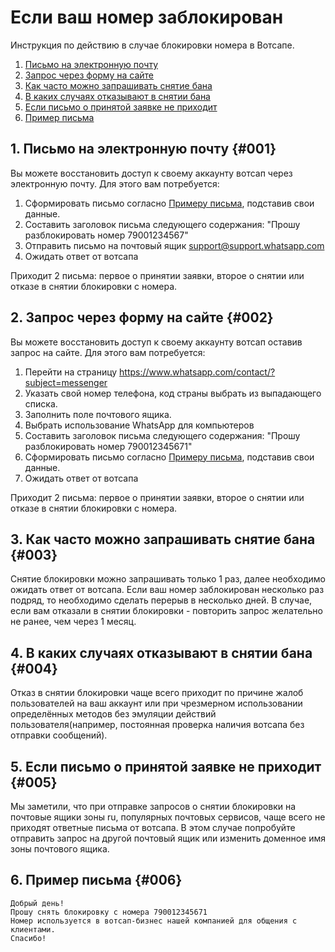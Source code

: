 # Если ваш номер заблокирован

Инструкция по действию в случае блокировки номера в Вотсапе.

1. [Письмо на электронную почту](#001)
2. [Запрос через форму на сайте](#002)
3. [Как часто можно запрашивать снятие бана](#003)
4. [В каких случаях отказывают в снятии бана](#004)
5. [Если письмо о принятой заявке не приходит](#005)
6. [Пример письма](#006)

## 1. Письмо на электронную почту {#001}
Вы можете восстановить доступ к своему аккаунту вотсап через электронную почту.
Для этого вам потребуется:

1. Сформировать письмо согласно [Примеру письма](#006), подставив свои данные.
2. Составить заголовок письма следующего содержания: "Прошу разблокировать номер 79001234567"
3. Отправить письмо на почтовый ящик support@support.whatsapp.com
4. Ожидать ответ от вотсапа 

Приходит 2 письма: первое о принятии заявки, второе о снятии или отказе в снятии блокировки с номера.

## 2. Запрос через форму на сайте {#002}
Вы можете восстановить доступ к своему аккаунту вотсап оставив запрос на сайте.
Для этого вам потребуется:

1. Перейти на страницу https://www.whatsapp.com/contact/?subject=messenger
2. Указать свой номер телефона, код страны выбрать из выпадающего списка.
3. Заполнить поле почтового ящика.
4. Выбрать использование WhatsApp для компьютеров
5. Составить заголовок письма следующего содержания: "Прошу разблокировать номер 790012345671"
6. Сформировать письмо согласно [Примеру письма](#006), подставив свои данные.
7. Ожидать ответ от вотсапа

Приходит 2 письма: первое о принятии заявки, второе о снятии или отказе в снятии блокировки с номера.

## 3. Как часто можно запрашивать снятие бана {#003}
Снятие блокировки можно запрашивать только 1 раз, далее необходимо ожидать ответ от вотсапа. Если ваш номер заблокирован несколько раз подряд, то необходимо сделать перерыв в несколько дней. 
В случае, если вам отказали в снятии блокировки - повторить запрос желательно не ранее, чем через 1 месяц.

## 4. В каких случаях отказывают в снятии бана {#004}
Отказ в снятии блокировки чаще всего приходит по причине жалоб пользователей на ваш аккаунт или при чрезмерном использовании  определённых методов без эмуляции действий пользователя(например, постоянная проверка наличия вотсапа без отправки сообщений).

## 5. Если письмо о принятой заявке не приходит {#005}
Мы заметили, что при отправке запросов о снятии блокировки на почтовые ящики зоны ru, популярных почтовых сервисов, чаще всего не приходят ответные письма от вотсапа. В этом случае попробуйте отправить запрос на другой почтовый ящик или изменить доменное имя зоны почтового ящика.

## 6. Пример письма {#006}
```
Добрый день!
Прошу снять блокировку с номера 790012345671
Номер используется в вотсап-бизнес нашей компанией для общения с клиентами.
Спасибо!
```